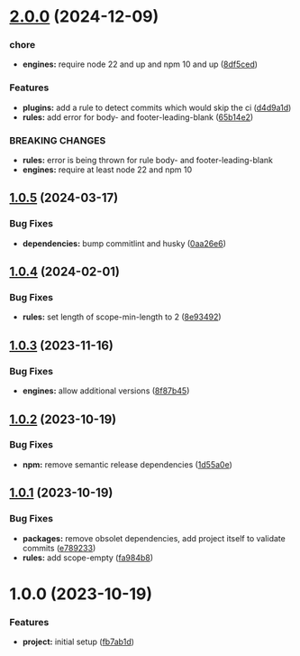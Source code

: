 # [2.0.0](https://github.com/JonasSchubert/commitlint-presets/compare/v1.0.5...v2.0.0) (2024-12-09)


### chore

* **engines:** require node 22 and up and npm 10 and up ([8df5ced](https://github.com/JonasSchubert/commitlint-presets/commit/8df5ced3461b9ba84f3ed9c1d2798369cd021226))


### Features

* **plugins:** add a rule to detect commits which would skip the ci ([d4d9a1d](https://github.com/JonasSchubert/commitlint-presets/commit/d4d9a1d0f13a127a29022c2d2f02713e116c8f00))
* **rules:** add error for body- and footer-leading-blank ([65b14e2](https://github.com/JonasSchubert/commitlint-presets/commit/65b14e2677b3a900449101ef710d323bdb565e69))


### BREAKING CHANGES

* **rules:** error is being thrown for rule body- and footer-leading-blank
* **engines:** require at least node 22 and npm 10

## [1.0.5](https://github.com/JonasSchubert/commitlint-presets/compare/v1.0.4...v1.0.5) (2024-03-17)


### Bug Fixes

* **dependencies:** bump commitlint and husky ([0aa26e6](https://github.com/JonasSchubert/commitlint-presets/commit/0aa26e6d05555c71f05b66ad503f7a5b48db7df1))

## [1.0.4](https://github.com/JonasSchubert/commitlint-presets/compare/v1.0.3...v1.0.4) (2024-02-01)


### Bug Fixes

* **rules:** set length of scope-min-length to 2 ([8e93492](https://github.com/JonasSchubert/commitlint-presets/commit/8e93492d6463c4f37548e8c15abd46ff2bc2ae87))

## [1.0.3](https://github.com/JonasSchubert/commitlint-presets/compare/v1.0.2...v1.0.3) (2023-11-16)


### Bug Fixes

* **engines:** allow additional versions ([8f87b45](https://github.com/JonasSchubert/commitlint-presets/commit/8f87b45934829a9833839868aae7ba2d5b6d2075))

## [1.0.2](https://github.com/JonasSchubert/commitlint-presets/compare/v1.0.1...v1.0.2) (2023-10-19)


### Bug Fixes

* **npm:** remove semantic release dependencies ([1d55a0e](https://github.com/JonasSchubert/commitlint-presets/commit/1d55a0e15c2a0e9744abd159f8eb4c59422b3770))

## [1.0.1](https://github.com/JonasSchubert/commitlint-presets/compare/v1.0.0...v1.0.1) (2023-10-19)


### Bug Fixes

* **packages:** remove obsolet dependencies, add project itself to validate commits ([e789233](https://github.com/JonasSchubert/commitlint-presets/commit/e789233b54c9e88bbe441e8a25cb16b5aa75f7db))
* **rules:** add scope-empty ([fa984b8](https://github.com/JonasSchubert/commitlint-presets/commit/fa984b81f398fd27be5923ed79f3098eb892a027))

# 1.0.0 (2023-10-19)


### Features

* **project:** initial setup ([fb7ab1d](https://github.com/JonasSchubert/commitlint-presets/commit/fb7ab1db708cb451cd804f7b14a17bef2ee8f156))

